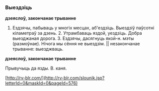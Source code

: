### Выездзіць
**дзеяслоў, закончанае трыванне**

1. Ездзячы, пабываць у многіх месцах, аб'ездзіць. Выездзіў паўсотні кіламетраў за дзень. 2. Утрамбаваць яздой, уездзіць. Добра выезджаная дорога. 3. Ездзячы, дасягнуць якой-н. мэты (размоўнае). Нічога мы сёння не выездзім. || незакончанае трыванне: выезджваць.

**дзеяслоў, закончанае трыванне**

Прывучыць да язды. В. каня.

<a rel="author">[http://rv-blr.com/](http://rv-blr.com/slounik.jsp?letterId=0&maskId=0&pageId=576)</a>
